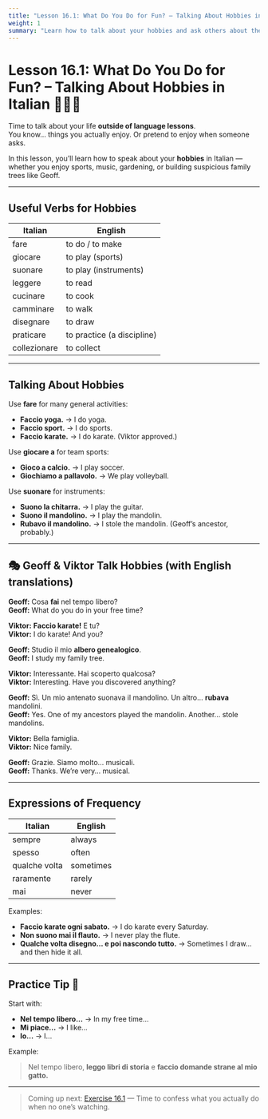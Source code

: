 ```yaml
---
title: "Lesson 16.1: What Do You Do for Fun? – Talking About Hobbies in Italian"
weight: 1
summary: "Learn how to talk about your hobbies and ask others about their interests – featuring Geoff, Viktor, and a mysterious mandolin thief."
---
```


# Lesson 16.1: What Do You Do for Fun? – Talking About Hobbies in Italian 🧩🥋🧬

Time to talk about your life **outside of language lessons**.  
You know… things you actually enjoy. Or pretend to enjoy when someone asks.

In this lesson, you’ll learn how to speak about your **hobbies** in Italian — whether you enjoy sports, music, gardening, or building suspicious family trees like Geoff.

---

## Useful Verbs for Hobbies

| Italian       | English                   |
|---------------|---------------------------|
| fare          | to do / to make           |
| giocare       | to play (sports)          |
| suonare       | to play (instruments)     |
| leggere       | to read                   |
| cucinare      | to cook                   |
| camminare     | to walk                   |
| disegnare     | to draw                   |
| praticare     | to practice (a discipline)|
| collezionare  | to collect                |

---

## Talking About Hobbies

Use **fare** for many general activities:

- **Faccio yoga.** → I do yoga.  
- **Faccio sport.** → I do sports.  
- **Faccio karate.** → I do karate. (Viktor approved.)

Use **giocare a** for team sports:

- **Gioco a calcio.** → I play soccer.  
- **Giochiamo a pallavolo.** → We play volleyball.

Use **suonare** for instruments:

- **Suono la chitarra.** → I play the guitar.  
- **Suono il mandolino.** → I play the mandolin.  
- **Rubavo il mandolino.** → I stole the mandolin. (Geoff’s ancestor, probably.)

---

## 🎭 Geoff & Viktor Talk Hobbies (with English translations)

**Geoff:** Cosa **fai** nel tempo libero?  
**Geoff:** What do you do in your free time?

**Viktor:** **Faccio karate!** E tu?  
**Viktor:** I do karate! And you?

**Geoff:** Studio il mio **albero genealogico**.  
**Geoff:** I study my family tree.

**Viktor:** Interessante. Hai scoperto qualcosa?  
**Viktor:** Interesting. Have you discovered anything?

**Geoff:** Sì. Un mio antenato suonava il mandolino. Un altro... **rubava** mandolini.  
**Geoff:** Yes. One of my ancestors played the mandolin. Another... stole mandolins.

**Viktor:** Bella famiglia.  
**Viktor:** Nice family.

**Geoff:** Grazie. Siamo molto... musicali.  
**Geoff:** Thanks. We’re very... musical.

---

## Expressions of Frequency

| Italian        | English        |
|----------------|----------------|
| sempre         | always         |
| spesso         | often          |
| qualche volta  | sometimes      |
| raramente      | rarely         |
| mai            | never          |

Examples:

- **Faccio karate ogni sabato.** → I do karate every Saturday.  
- **Non suono mai il flauto.** → I never play the flute.  
- **Qualche volta disegno… e poi nascondo tutto.** → Sometimes I draw… and then hide it all.

---

## Practice Tip 🧠

Start with:

- **Nel tempo libero...** → In my free time...  
- **Mi piace...** → I like...  
- **Io...** → I...

Example:

> Nel tempo libero, **leggo libri di storia** e **faccio domande strane al mio gatto.**

---

> Coming up next: [Exercise 16.1](../exercise16-1) — Time to confess what you actually do when no one’s watching.

